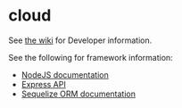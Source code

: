 # cloud

See [the wiki](https://gitlab.cs.uwindsor.ca/juzahach/cloud/wikis) for Developer information.

See the following for framework information:
* [NodeJS documentation](https://nodejs.org/dist/latest-v8.x/docs/api/)
* [Express API](https://expressjs.com/en/api.html)
* [Sequelize ORM documentation](http://docs.sequelizejs.com/)
